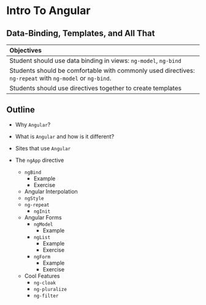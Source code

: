 # Intro To Angular
## Data-Binding, Templates, and All That



| Objectives  | 
| :----     |
| Student should use data binding in views: `ng-model`, `ng-bind` |
| Students should be comfortable with commonly used directives: `ng-repeat` with `ng-model` or `ng-bind`. |
| Students should use directives together to create templates   |   
## Outline

* Why `Angular`?

* What is `Angular` and how is it different?


* Sites that use `Angular`


* The `ngApp` directive 
  * `ngBind` 
    * Example
    * Exercise
  * Angular Interpolation 
  * `ngStyle`
  * `ng-repeat`
    * `ngInit`
  * Angular Forms
    * `ngModel`
      * Example
    * `ngList`
      * Example
      * Exercise
    * `ngForm`
      * Example
      * Exercise
  * Cool Features
    * `ng-cloak`
    * `ng-pluralize`
    * `ng-filter`